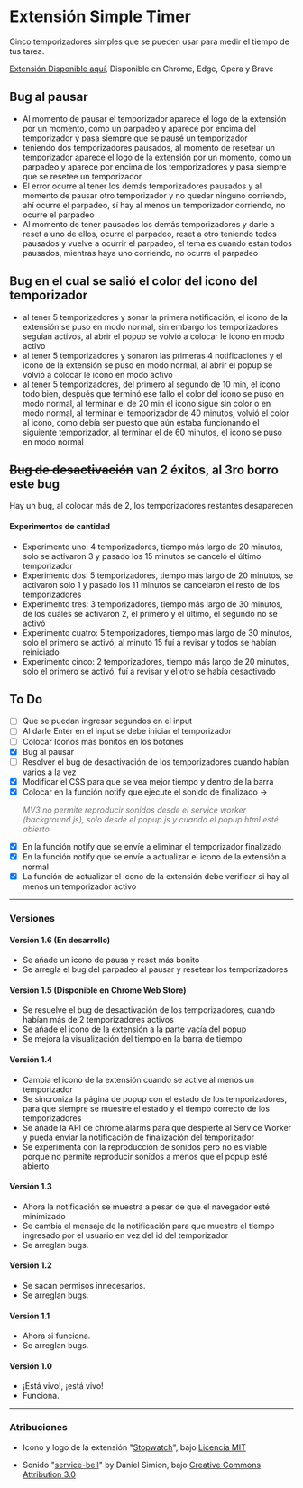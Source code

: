 # Extensión Simple Timer

Cinco temporizadores simples que se pueden usar para medir el tiempo de tus tarea.

[Extensión Disponible aquí](https://chromewebstore.google.com/detail/simple-timer/fepcghiedlojkgidicokpnhifnfbmabe),
Disponible en Chrome, Edge, Opera y Brave


## Bug al pausar
- Al momento de pausar el temporizador aparece el logo de la extensión por un momento, como un parpadeo y aparece por encima del temporizador y pasa siempre que se pausé un temporizador
- teniendo dos temporizadores pausados, al momento de resetear un temporizador aparece el logo de la extensión por un momento, como un parpadeo y aparece por encima de los temporizadores y pasa siempre que se resetee un temporizador
- El error ocurre al tener los demás temporizadores pausados y al momento de pausar otro temporizador y no quedar ninguno corriendo, ahí ocurre el parpadeo, sí hay al menos un temporizador corriendo, no ocurre el parpadeo
- Al momento de tener pausados los demás temporizadores y darle a reset a uno de ellos, ocurre el parpadeo, reset a otro teniendo todos pausados y vuelve a ocurrir el parpadeo, el tema es cuando están todos pausados, mientras haya uno corriendo, no ocurre el parpadeo





## Bug en el cual se salió el color del icono del temporizador
- al tener 5 temporizadores y sonar la primera notificación, el icono de la extensión se puso en modo normal, sin embargo los temporizadores seguían activos, al abrir el popup se volvió a colocar le icono en modo activo
- al tener 5 temporizadores y sonaron las primeras 4 notificaciones y el icono de la extensión se puso en modo normal, al abrir el popup se volvió a colocar le icono en modo activo
- al tener 5 temporizadores, del primero al segundo de 10 min, el icono todo bien, después que terminó ese fallo el color del icono se puso en modo normal, al terminar el de 20 min el icono sigue sin color o en modo normal, al terminar el temporizador de 40 minutos, volvió el color al icono, como debía ser puesto que aún estaba funcionando el siguiente temporizador, al terminar el de 60 minutos, el icono se puso en modo normal




## ~~Bug de desactivación~~ van 2 éxitos, al 3ro borro este bug
Hay un bug, al colocar más de 2, los temporizadores restantes desaparecen

#### Experimentos de cantidad
- Experimento uno: 4 temporizadores, tiempo más largo de 20 minutos, solo se activaron 3 y pasado los 15 minutos se canceló el último temporizador
- Experimento dos: 5 temporizadores, tiempo más largo de 20 minutos, se activaron solo 1 y pasado los 11 minutos se cancelaron el resto de los temporizadores
- Experimento tres: 3 temporizadores, tiempo más largo de 30 minutos, de los cuales se activaron 2, el primero y el último, el segundo no se activó
- Experimento cuatro: 5 temporizadores, tiempo más largo de 30 minutos, solo el primero se activó, al minuto 15 fuí a revisar y todos se habían reiniciado
- Experimento cinco: 2 temporizadores, tiempo más largo de 20 minutos, solo el primero se activó, fuí a revisar y el otro se había desactivado



## To Do
- [ ] Que se puedan ingresar segundos en el input
- [ ] Al darle Enter en el input se debe iniciar el temporizador
- [ ] Colocar Iconos más bonitos en los botones
- [x] Bug al pausar
- [ ] Resolver el bug de desactivación de los temporizadores cuando habían varios a la vez
- [x] Modificar el CSS para que se vea mejor tiempo y dentro de la barra
- [x] Colocar en la función notify que ejecute el sonido de finalizado -> <P style="opacity: 0.6;">_MV3 no permite reproducir sonidos desde el service worker (background.js), solo desde el popup.js y cuando el popup.html esté abierto_</P>
- [x] En la función notify que se envíe a eliminar el temporizador finalizado
- [x] En la función notify que se envíe a actualizar el icono de la extensión a normal
- [x] La función de actualizar el icono de la extensión debe verificar si hay al menos un temporizador activo

---

### Versiones

#### Versión 1.6 (En desarrollo)
- Se añade un icono de pausa y reset más bonito
- Se arregla el bug del parpadeo al pausar y resetear los temporizadores

#### Versión 1.5 (Disponible en Chrome Web Store)
- Se resuelve el bug de desactivación de los temporizadores, cuando habían más de 2 temporizadores activos
- Se añade el icono de la extensión a la parte vacía del popup
- Se mejora la visualización del tiempo en la barra de tiempo

#### Versión 1.4
- Cambia el icono de la extensión cuando se active al menos un temporizador
- Se sincroniza la página de popup con el estado de los temporizadores, para que siempre se muestre el estado y el tiempo correcto de los temporizadores
- Se añade la API de chrome.alarms para que despierte al Service Worker y pueda enviar la notificación de finalización del temporizador
- Se experimenta con la reproducción de sonidos pero no es viable porque no permite reproducir sonidos a menos que el popup esté abierto

#### Versión 1.3
- Ahora la notificación se muestra a pesar de que el navegador esté minimizado
- Se cambia el mensaje de la notificación para que muestre el tiempo ingresado por el usuario en vez del id del temporizador
- Se arreglan bugs.

#### Versión 1.2
- Se sacan permisos innecesarios.
- Se arreglan bugs.

#### Versión 1.1
- Ahora si funciona.
- Se arreglan bugs.

#### Versión 1.0
- ¡Está vivo!, ¡está vivo!
- Funciona.

---

### Atribuciones

- Icono y logo de la extensión "[Stopwatch](https://tabler.io/icons/icon/stopwatch)", bajo [Licencia MIT](https://opensource.org/license/mit)

- Sonido "[service-bell](https://soundbible.com/2218-Service-Bell-Help.html)" by Daniel Simion, bajo [Creative Commons Attribution 3.0](https://creativecommons.org/licenses/by/3.0/us/)
